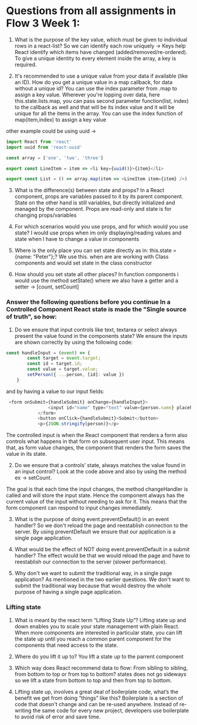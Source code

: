 # Questions from all assignments in Flow 3 Week 1:

1) What is the purpose of the key value, which must be given to individual rows in a react-list?
So we can identify each row uniquely -> Keys help React identify which items have changed (added/removed/re-ordered). To give a unique identity to every element inside the array, a key is required.

2) It's recommended to use a unique value from your data if available (like an ID). How do you get a unique value in a map callback, for data without a unique id?
You can use the index parameter from .map to assign a key value.
Wherever you're lopping over data, here this.state.lists.map, you can pass second parameter function(list, index) to the callback as well and that will be its index value and it will be unique for all the items in the array.
You can use the index function of map(item,index) to assign a key value

other example could be using uuid ->
```javascript 
import React from 'react'
import uuid from 'react-uuid'

const array = ['one', 'two', 'three']

export const LineItem = item => <li key={uuid()}>{item}</li>

export const List = () => array.map(item => <LineItem item={item} />)
```

3) What is the difference(s) between state and props?
In a React component, props are variables passed to it by its parent component. State on the other hand is still variables, but directly initialized and managed by the component.
Props are read-only and state is for changing props/variables

4) For which scenarios would you use props, and for which would you use state?
I would use props when im only displaying/reading values and state when I have to change a value in components

5) Where is the only place you can set state directly as in:  this.state = {name: "Peter"};?
We use this. when are are working with Class components and would set state in the class constructor

6) How should you set state all other places?
In function components i would use the method setState() where we also have a getter and a setter -> [count, setCount]

### Answer the following questions before you continue In a Controlled Component React state is made the "Single source of truth", so how:

1) Do we ensure that input controls like text, textarea or select always present the value found in the components state?
We ensure the inputs are shown correctly by using the following code:
```javascript
const handleInput = (event) => {
        const target = event.target;
        const id = target.id;
        const value = target.value;
        setPerson({ ...person, [id]: value })
    }
 ```   
and by having a value to our input fields:

```javascript
 <form onSubmit={handleSubmit} onChange={handleInput}>
                <input id="name" type="text" value={person.name} placeholder="name" />
            </form>
            <button onClick={handleSubmit}>Submit</button>
            <p>{JSON.stringify(person)}</p>
```

The controlled input is when the React component that renders a form also controls what happens in that form on subsequent user input. This means that, as form value changes, the component that renders the form saves the value in its state.



2) Do we ensure that a controls’ state, always matches the value found in an input control?
Look at the code above and also by using the method ex -> setCount.

The goal is that each time the input changes, the method changeHandler is called and will store the input state. Hence the component always has the current value of the input without needing to ask for it. This means that the form component can respond to input changes immediately.


3) What is the purpose of doing event.preventDefault() in an event handler?
So we don't reload the page and reestablish connection to the server. By using preventDefault we ensure that our application is a single page application.


4) What would be the effect of NOT doing event.preventDefault in a submit handler?
The effect would be that we would reload the page and have to reestablish our connection to the server (slower performance).


5) Why don't we want to submit the traditional way, in a single page application?
As mentioned in the two earlier questions. We don't want to submit the traditional way because that would destroy the whole purpose of having a single page application.

### Lifting state

1) What is meant by the react term “Lifting State Up”?
Lifting state up and down enables you to scale your state management with plain React. When more components are interested in particular state, you can lift the state up until you reach a common parent component for the components that need access to the state.

2) Where do you lift it up to?
You lift a state up to the parrent component


3) Which way does React recommend data to flow: From sibling to sibling, from bottom to top or from top to bottom?
states does not go sideways so we lift a state from bottom to top and then from top to bottom.


4) Lifting state up, involves a great deal of boilerplate code, what’s the benefit we get from doing “things” like this?
Boilerplate is a section of code that doesn't change and can be re-used anywhere. Instead of re-writing the same code for every new project, developers use boilerplate to avoid risk of error and save time.

